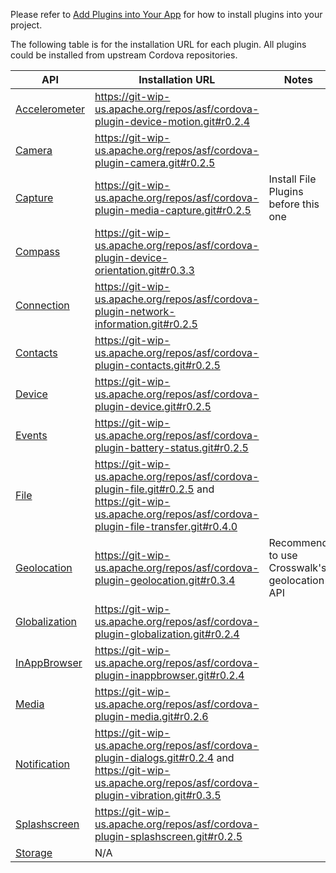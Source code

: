Please refer to [Add Plugins into Your App](Add-Plugins-With-Crosswalk-Cordova-Android) for how to install plugins into your project.

The following table is for the installation URL for each plugin. All plugins could be installed from upstream Cordova repositories.

| API | Installation URL | Notes |
|-----|-----|-------|
| [Accelerometer](http://cordova.apache.org/docs/en/3.3.0/cordova_accelerometer_accelerometer.md.html#Accelerometer) | https://git-wip-us.apache.org/repos/asf/cordova-plugin-device-motion.git#r0.2.4 | |
| [Camera](http://cordova.apache.org/docs/en/3.3.0/cordova_camera_camera.md.html#Camera) | https://git-wip-us.apache.org/repos/asf/cordova-plugin-camera.git#r0.2.5 | |
| [Capture](http://cordova.apache.org/docs/en/3.3.0/cordova_media_capture_capture.md.html#Capture) | https://git-wip-us.apache.org/repos/asf/cordova-plugin-media-capture.git#r0.2.5 | Install File Plugins before this one |
| [Compass](http://cordova.apache.org/docs/en/3.3.0/cordova_compass_compass.md.html#Compass) | https://git-wip-us.apache.org/repos/asf/cordova-plugin-device-orientation.git#r0.3.3 | |
| [Connection](http://cordova.apache.org/docs/en/3.3.0/cordova_connection_connection.md.html#Connection) | https://git-wip-us.apache.org/repos/asf/cordova-plugin-network-information.git#r0.2.5 | |
| [Contacts](http://cordova.apache.org/docs/en/3.3.0/cordova_contacts_contacts.md.html#Contacts) |  https://git-wip-us.apache.org/repos/asf/cordova-plugin-contacts.git#r0.2.5 | |
| [Device](http://cordova.apache.org/docs/en/3.3.0/cordova_device_device.md.html#Device) | https://git-wip-us.apache.org/repos/asf/cordova-plugin-device.git#r0.2.5 | |
| [Events](http://cordova.apache.org/docs/en/3.3.0/cordova_events_events.md.html#Events) | https://git-wip-us.apache.org/repos/asf/cordova-plugin-battery-status.git#r0.2.5 | |
| [File](http://cordova.apache.org/docs/en/3.3.0/cordova_file_file.md.html#File) | https://git-wip-us.apache.org/repos/asf/cordova-plugin-file.git#r0.2.5 and https://git-wip-us.apache.org/repos/asf/cordova-plugin-file-transfer.git#r0.4.0 | |
| [Geolocation](http://cordova.apache.org/docs/en/3.3.0/cordova_geolocation_geolocation.md.html#Geolocation) | https://git-wip-us.apache.org/repos/asf/cordova-plugin-geolocation.git#r0.3.4 | Recommend to use Crosswalk's geolocation API|
| [Globalization](http://cordova.apache.org/docs/en/3.3.0/cordova_globalization_globalization.md.html#Globalization) | https://git-wip-us.apache.org/repos/asf/cordova-plugin-globalization.git#r0.2.4 | |
| [InAppBrowser](http://cordova.apache.org/docs/en/3.3.0/cordova_inappbrowser_inappbrowser.md.html#InAppBrowser) | https://git-wip-us.apache.org/repos/asf/cordova-plugin-inappbrowser.git#r0.2.4 | |
| [Media](http://cordova.apache.org/docs/en/3.3.0/cordova_media_media.md.html#Media) | https://git-wip-us.apache.org/repos/asf/cordova-plugin-media.git#r0.2.6 | |
| [Notification](http://cordova.apache.org/docs/en/3.3.0/cordova_notification_notification.md.html#Notification) | https://git-wip-us.apache.org/repos/asf/cordova-plugin-dialogs.git#r0.2.4 and https://git-wip-us.apache.org/repos/asf/cordova-plugin-vibration.git#r0.3.5 | |
| [Splashscreen](http://cordova.apache.org/docs/en/3.3.0/cordova_splashscreen_splashscreen.md.html#Splashscreen) | https://git-wip-us.apache.org/repos/asf/cordova-plugin-splashscreen.git#r0.2.5 | |
| [Storage](http://cordova.apache.org/docs/en/3.3.0/cordova_storage_storage.md.html#Storage) | N/A | |